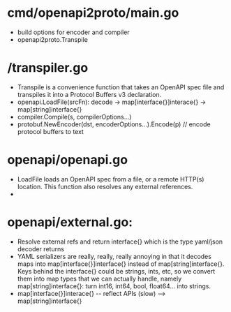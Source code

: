 # cmd/openapi2proto/main.go
* build options for encoder and compiler
* openapi2proto.Transpile

# /transpiler.go
* Transpile is a convenience function that takes an OpenAPI spec file and transpiles it into a Protocol Buffers v3 declaration.
* openapi.LoadFile(srcFn): decode -> map[interface{}]interace{} -> map[string]interface{}
* compiler.Compile(s, compilerOptions...)
* protobuf.NewEncoder(dst, encoderOptions...).Encode(p) // encode protocol buffers to text

# openapi/openapi.go
* LoadFile loads an OpenAPI spec from a file, or a remote HTTP(s) location. This function also resolves any external references.
* 

# openapi/external.go:
* Resolve external refs and return interface{} which is the type yaml/json decoder returns
* YAML serializers are really, really, really annoying in that it decodes maps into map[interface{}]interface{} instead of map[string]interface{}. Keys behind the interface{} could be strings, ints, etc, so we convert them into map types that we can actually handle, namely map[string]interface{}: turn int16, int64, bool, float64... into strings.
* map[interface{}]interace{} -- reflect APIs (slow) --> map[string]interface{}

